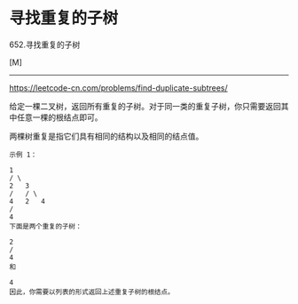 # 寻找重复的子树
652.寻找重复的子树


[M]

---

https://leetcode-cn.com/problems/find-duplicate-subtrees/



给定一棵二叉树，返回所有重复的子树。对于同一类的重复子树，你只需要返回其中任意一棵的根结点即可。

两棵树重复是指它们具有相同的结构以及相同的结点值。
```
示例 1：

1
/ \
2   3
/   / \
4   2   4
/
4
下面是两个重复的子树：

2
/
4
和

4
因此，你需要以列表的形式返回上述重复子树的根结点。
```


